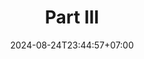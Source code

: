 ---
weight: 1800
title: "Part III"
description: "Complex Data Structures"
icon: "Book"
date: "2024-08-24T23:44:57+07:00"
lastmod: "2024-08-24T23:44:57+07:00"
draft: false
toc: true
---